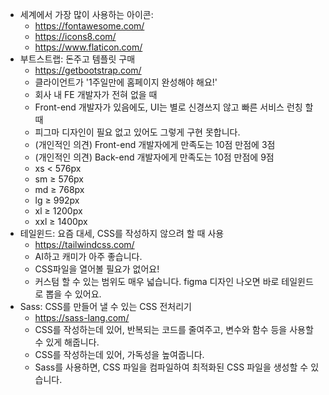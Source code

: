 * 세계에서 가장 많이 사용하는 아이콘:
    * https://fontawesome.com/
    * https://icons8.com/
    * https://www.flaticon.com/
* 부트스트랩: 돈주고 템플릿 구매
    * https://getbootstrap.com/
    * 클라이언트가 '1주일만에 홈페이지 완성해야 해요!'
    * 회사 내 FE 개발자가 전혀 없을 때
    * Front-end 개발자가 있음에도, UI는 별로 신경쓰지 않고 빠른 서비스 런칭 할 때
    * 피그마 디자인이 필요 없고 있어도 그렇게 구현 못합니다.
    * (개인적인 의견) Front-end 개발자에게 만족도는 10점 만점에 3점
    * (개인적인 의견) Back-end 개발자에게 만족도는 10점 만점에 9점
    * xs < 576px	
    * sm ≥ 576px
    * md ≥ 768px
    * lg ≥ 992px
    * xl ≥ 1200px
    * xxl ≥ 1400px
* 테일윈드: 요즘 대세, CSS를 작성하지 않으려 할 때 사용
    * https://tailwindcss.com/
    * AI하고 캐미가 아주 좋습니다.
    * CSS파일을 열어볼 필요가 없어요!
    * 커스텀 할 수 있는 범위도 매우 넓습니다. figma 디자인 나오면 바로 테일윈드로 뽑을 수 있어요.
* Sass: CSS를 만들어 낼 수 있는 CSS 전처리기
    * https://sass-lang.com/
    * CSS를 작성하는데 있어, 반복되는 코드를 줄여주고, 변수와 함수 등을 사용할 수 있게 해줍니다.
    * CSS를 작성하는데 있어, 가독성을 높여줍니다.
    * Sass를 사용하면, CSS 파일을 컴파일하여 최적화된 CSS 파일을 생성할 수 있습니다.